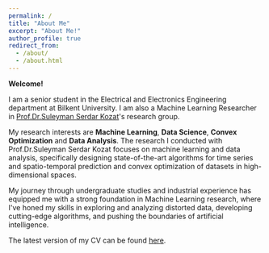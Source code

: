```yaml
---
permalink: /
title: "About Me"
excerpt: "About Me!"
author_profile: true
redirect_from: 
  - /about/
  - /about.html
---
```



**Welcome!**

I am a senior student in the Electrical and Electronics Engineering department at Bilkent University. I am also a Machine Learning Researcher in [Prof.Dr.Suleyman Serdar Kozat](http://kilyos.ee.bilkent.edu.tr/~kozat/)'s research group. 

My research interests are **Machine Learning**, **Data Science**, **Convex Optimization** and **Data Analysis**. The research I conducted with Prof.Dr.Suleyman Serdar Kozat focuses on machine learning and data analysis, specifically designing state-of-the-art algorithms for time series and spatio-temporal prediction and convex optimization of datasets in high-dimensional spaces. 

My journey through undergraduate studies and industrial experience has equipped me with a strong foundation in Machine Learning research, where I've honed my skills in exploring and analyzing distorted data, developing cutting-edge algorithms, and pushing the boundaries of artificial intelligence. 

The latest version of my CV can be found [here](/files/aysintumay_cv.pdf). 
